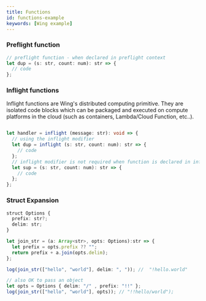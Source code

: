 ```yaml
---
title: Functions
id: functions-example
keywords: [Wing example]
---
```



### Preflight function

```ts playground example
// preflight function - when declared in preflight context
let dup = (s: str, count: num): str => {
  // code
};
```

### Inflight functions

Inflight functions are Wing's distributed computing primitive. They are isolated code blocks which can be packaged and executed on compute platforms in the cloud (such as containers, Lambda/Cloud Function, etc..).

```ts playground example

let handler = inflight (message: str): void => {
  // using the inflight modifier 
  let dup = inflight (s: str, count: num): str => {
    // code
  };
  // inflight modifier is not required when function is declared in inflight context
  let sup = (s: str, count: num): str => {
    // code
  };
};
```
### Struct Expansion
```ts playground example
struct Options {
  prefix: str?;
  delim: str;
}

let join_str = (a: Array<str>, opts: Options):str => {
  let prefix = opts.prefix ?? "";
  return prefix + a.join(opts.delim);
};

log(join_str(["hello", "world"], delim: ", ")); //  "!hello.world"

// also OK to pass an object
let opts = Options { delim: "/" , prefix: "!!" };
log(join_str(["hello", "world"], opts)); // "!!hello/world");
```

